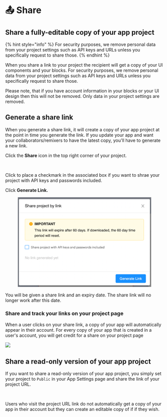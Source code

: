 # 📤 Share

## Share a fully-editable copy of your app project

{% hint style="info" %}
For security purposes, we remove personal data from your project settings such as API keys and URLs unless you specifically request to share those.
{% endhint %}

When you share a link to your project the recipient will get a copy of your UI components and your blocks. For security purposes, we remove personal data from your project settings such as API keys and URLs unless you specifically request to share those.

Please note, that if you have account information in your blocks or your UI design then this will not be removed. Only data in your project settings are removed.&#x20;

## Generate a share link

When you generate a share link, it will create a copy of your app project at the point in time you generate the link. If you update your app and want your collaborators/remixers to have the latest copy, you'll have to generate a new link.

Click the **Share** icon in the top right corner of your project.

<div align="left">

<img src=".gitbook/assets/screen-shot-2021-04-12-at-9.13.27-am.png" alt="">

</div>

Click to place a checkmark in the associated box if you want to shrae your project with API keys and passwords included.&#x20;

Click **Generate Link.**

<figure><img src=".gitbook/assets/Screen Shot 2023-03-13 at 3.41.55 PM.png" alt=""><figcaption></figcaption></figure>

You will be given a share link and an expiry date. The share link will no longer work after this date.

### Share and track your links on your project page

When a user clicks on your share link, a copy of your app will automatically appear in their account. For every copy of your app that is created in a user's account, you will get credit for a share on your project page

![](.gitbook/assets/num\_shares.png)

## Share a read-only version of your app project

If you want to share a read-only version of your app project, you simply set your project to `Public` in your App Settings page and share the link of your project URL.

<div align="left">

<img src=".gitbook/assets/screen-shot-2021-04-12-at-9.16.35-am.png" alt="">

</div>

Users who visit the project URL link do not automatically get a copy of your app in their account but they can create an editable copy of if if they wish.
